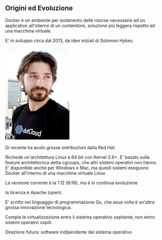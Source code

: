 ## Origini ed Evoluzione

Docker è un ambiente per isolamento delle risorse necessarie ad un applicativo all'interno di un contenitore, soluzione più leggera rispetto ad una macchina virtuale.

E' in sviluppo circa dal 2013, da idee iniziali di Solomon Hykes.

![](/gitbook/images/hykes.png)

Di recente ha avuto grosse ontribuzioni dalla Red Hat.

Richiede un'architettura Linux a 64 bit con Kernel 2.6+. E' basato sulla feature architettonica detta cgroups, che altri sistemi operativi non hanno. E' disponibile anche per Windows e Mac, ma questi sistemi eseguono Docker all'interno di una macchina virtuale Linux.

La versione corrente è la 1.12 \(6/16\), ma è in continua evoluzione

la liicenza è Apache \(open\).

E' scritto nel linguaggio di programmazione Go, che asua volta è un'altra grossa innovazione tecnologica.

Compie la virtualizzazione entro il sistema operativo ospitante, non entro sistemi operativi ospiti.

Direzione futura: software indipendente dal sistema operativo



